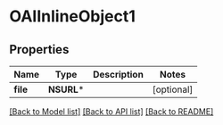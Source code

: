 # OAIInlineObject1

## Properties
Name | Type | Description | Notes
------------ | ------------- | ------------- | -------------
**file** | **NSURL*** |  | [optional] 

[[Back to Model list]](../README.md#documentation-for-models) [[Back to API list]](../README.md#documentation-for-api-endpoints) [[Back to README]](../README.md)


